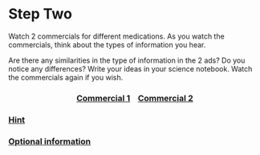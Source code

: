 # Step Two

Watch 2 commercials for different medications. As you watch the commercials, think about the types of information you hear.

Are there any similarities in the type of information in the 2 ads? Do you notice any differences? Write your ideas in your science notebook. Watch the commercials again if you wish. 

### <div align="center">[Commercial 1](https://www.ispot.tv/ad/ASVF/stelara-which-you)&nbsp;&nbsp;&nbsp;&nbsp;[Commercial 2](https://www.ispot.tv/ad/oayV/culturelle-no-pain-no-gain-featuring-jessica-alba)</div>

### [Hint]()

<!-- ***needs link!!! -->

### [Optional information]()
